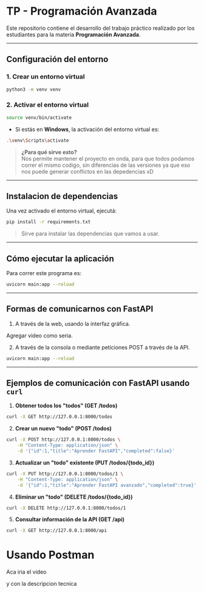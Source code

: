 # TP - Programación Avanzada

Este repositorio contiene el desarrollo del trabajo práctico realizado por los estudiantes para la materia **Programación Avanzada**.

---

## Configuración del entorno

### 1. Crear un entorno virtual

```bash
python3 -m venv venv
```

### 2. Activar el entorno virtual

```bash
source venv/bin/activate
```

- Si estás en **Windows**, la activación del entorno virtual es:

```bash
.\venv\Scripts\activate
```

> **¿Para qué sirve esto?**  
Nos permite mantener el proyecto en onda, para que todos podamos correr el mismo codigo, sin diferencias de las versiones ya que eso nos puede generar conflictos en las depedencias xD
---

## Instalacion de dependencias

Una vez activado el entorno virtual, ejecutá:

```bash
pip install -r requirements.txt
```

> Sirve para instalar las dependencias que vamos a usar.

---

## Cómo ejecutar la aplicación

Para correr este programa es:


```bash
uvicorn main:app --reload
```

---

## Formas de comunicarnos con FastAPI

1. A través de la web, usando la interfaz gráfica.

Agregar video como seria.

2. A través de la consola o mediante peticiones POST a través de la API.


```bash
uvicorn main:app --reload
```

---

## Ejemplos de comunicación con FastAPI usando `curl`

1. **Obtener todos los "todos" (GET /todos)**

```bash
curl -X GET http://127.0.0.1:8000/todos
```

2. **Crear un nuevo "todo" (POST /todos)**

```bash
curl -X POST http://127.0.0.1:8000/todos \
    -H "Content-Type: application/json" \
    -d '{"id":1,"title":"Aprender FastAPI","completed":false}'
```

3. **Actualizar un "todo" existente (PUT /todos/{todo_id})**

```bash
curl -X PUT http://127.0.0.1:8000/todos/1 \
    -H "Content-Type: application/json" \
    -d '{"id":1,"title":"Aprender FastAPI avanzado","completed":true}'
```

4. **Eliminar un "todo" (DELETE /todos/{todo_id})**

```bash
curl -X DELETE http://127.0.0.1:8000/todos/1
```

5. **Consultar información de la API (GET /api)**

```bash
curl -X GET http://127.0.0.1:8000/api
```


# Usando Postman

Aca iria el video

y con la descripcion tecnica


